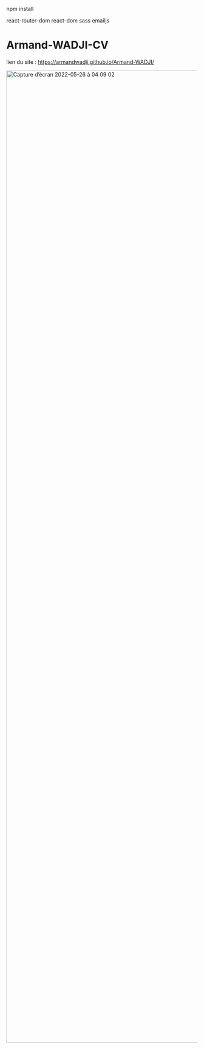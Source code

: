 npm install

react-router-dom
react-dom
sass
emailjs
# Armand-WADJI-CV

lien du site : https://armandwadji.github.io/Armand-WADJI/

<img width="2560" alt="Capture d’écran 2022-05-26 à 04 09 02" src="https://user-images.githubusercontent.com/90448006/170401065-2af8b6cc-2c2d-490f-8d88-e45ec925174d.png">


